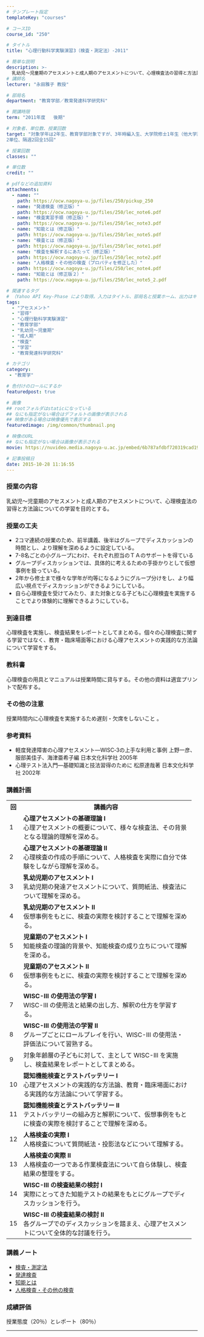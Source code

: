 ```yaml
---
# テンプレート指定
templateKey: "courses"

# コースID
course_id: "250"

# タイトル
title: "心理行動科学実験演習3（検査・測定法）-2011"

# 簡単な説明
description: >-
  乳幼児〜児童期のアセスメントと成人期のアセスメントについて、心理検査法の習得と方法論についての学習を目的とする。 ....
# 講師名
lecturer: "永田雅子 教授"

# 部局名
department: "教育学部／教育発達科学研究科"

# 開講時限
term: "2011年度	後期"

# 対象者、単位数、授業回数
target: "対象学年は2年生、教育学部対象ですが、3年時編入生、大学院修士1年生（他大学進学）も含まれます。
2単位、隔週2回全15回"

# 授業回数
classes: ""

# 単位数
credit: ""

# pdfなどの追加資料
attachments:
  - name: "" 
    path: https://ocw.nagoya-u.jp/files/250/pickup_250
  - name: "発達検査（修正版）" 
    path: https://ocw.nagoya-u.jp/files/250/lec_note6.pdf
  - name: "検査実習手順（修正版）" 
    path: https://ocw.nagoya-u.jp/files/250/lec_note3.pdf
  - name: "知能とは（修正版）" 
    path: https://ocw.nagoya-u.jp/files/250/lec_note5.pdf
  - name: "検査とは（修正版）" 
    path: https://ocw.nagoya-u.jp/files/250/lec_note1.pdf
  - name: "検査を解釈するにあたって（修正版）" 
    path: https://ocw.nagoya-u.jp/files/250/lec_note2.pdf
  - name: "人格検査・その他の検査（プロパティを修正した）" 
    path: https://ocw.nagoya-u.jp/files/250/lec_note4.pdf
  - name: "知能とは（修正版２）" 
    path: https://ocw.nagoya-u.jp/files/250/lec_note5_2.pdf

# 関連するタグ
# （Yahoo API Key-Phase により取得。入力はタイトル、部局名と授業ホーム、出力はキーフレーズ（tags））
tags:
  - "アセスメント"
  - "習得"
  - "心理行動科学実験演習"
  - "教育学部"
  - "乳幼児〜児童期"
  - "成人期"
  - "検査"
  - "学習"
  - "教育発達科学研究科"

# カテゴリ
category:
 - "教育学"

# 色付けのロールにするか
featuredpost: true

# 画像
## rootフォルダはstaticになっている
## なにも指定がない場合はデフォルトの画像が表示される
## 映像がある場合は映像優先で表示する
featuredimage: /img/common/thumbnail.png

# 映像のURL
## なにも指定がない場合は画像が表示される
movie: https://nuvideo.media.nagoya-u.ac.jp/embed/6b787afdbf720319cad1933452c4818e64c38c7a

# 記事投稿日
date: 2015-10-28 11:16:55
---
```


### 授業の内容

乳幼児〜児童期のアセスメントと成人期のアセスメントについて、心理検査法の習得と方法論についての学習を目的とする。


### 授業の工夫

* 2コマ連続の授業のため、前半講義、後半はグループでディスカッションの時間とし、より理解を深めるように設定している。
* 7-8名ごとの小グループにわけ、それぞれ担当のＴＡのサポートを得ている
* グループディスカッションでは、具体的に考えるための手掛かりとして仮想事例を扱っている。
* 2年から修士まで様々な学年が均等になるようにグループ分けをし、より幅広い視点でディスカッションができるようにしている。
* 自ら心理検査を受けてみたり、また対象となる子どもに心理検査を実施することでより体験的に理解できるようにしている。 </ul>







### 到達目標

心理検査を実施し、検査結果をレポートとしてまとめる。個々の心理検査に関する学習ではなく、教育・臨床場面等における心理アセスメントの実践的な方法論について学習をする。

### 教科書

心理検査の用具とマニュアルは授業時間に貸与する。その他の資料は適宜プリントで配布する。

### その他の注意

授業時間内に心理検査を実施するため遅刻・欠席をしないこと 。

### 参考資料

* 軽度発達障害の心理アセスメント—WISC‐3の上手な利用と事例 上野一彦、服部美佳子、海津亜希子編 日本文化科学社 2005年
* 心理テスト法入門—基礎知識と技法習得のために 松原達哉著 日本文化科学社 2002年 </ul>


<h3>講義計画</h3>

<table class="basic" width="455">
<tr>
<th width="20" class="center">回</th><th width="435" class="center">講義内容</th>
</tr>
<tr>
<td class="center">1</td>
<td>
<strong>心理アセスメントの基礎理論 I</strong><br>
心理アセスメントの概要について、様々な検査法、その背景となる理論的理解を深める。
</td>
</tr>

<tr>
<td class="center">2</td>
<td><strong>心理アセスメントの基礎理論 II</strong><br>
心理検査の作成の手順について、人格検査を実際に自分で体験をしながら理解を深める。
</td>
</tr>

<tr>
<td class="center">3</td>
<td><strong>乳幼児期のアセスメント I</strong><br>
乳幼児期の発達アセスメントについて、質問紙法、検査法について理解を深める。
</td>
</tr>

<tr>
<td class="center">4</td>
<td><strong>乳幼児期のアセスメント II</strong><br>
仮想事例をもとに、検査の実際を検討することで理解を深める。
</td>
</tr>

<tr>
<td class="center">5</td>
<td><strong>児童期のアセスメント I</strong><br>
知能検査の理論的背景や、知能検査の成り立ちについて理解を深める。
</td>
</tr>

<tr>
<td class="center">6</td>
<td><strong>児童期のアセスメント II</strong><br>
仮想事例をもとに、検査の実際を検討することで理解を深める。
</td>
</tr>

<tr>
<td class="center">7</td>
<td><strong>WISC-III の使用法の学習 I</strong><br>
WISC-III の使用法と結果の出し方、解釈の仕方を学習する。
</td>
</tr>

<tr>
<td class="center">8</td>
<td><strong>WISC-III の使用法の学習 II</strong><br>
グループごとにロールプレイを行い、WISC-III の使用法・評価法について習熟する。
</td>
</tr>

<tr>
<td class="center">9</td>
<td>
対象年齢層の子どもに対して、主として WISC-III を実施し、検査結果をレポートとしてまとめる。
</td>
</tr>

<tr>
<td class="center">10</td>
<td><strong>認知機能検査とテストバッテリー I</strong><br>
心理アセスメントの実践的な方法論、教育・臨床場面における実践的な方法論について学習する。
</td>
</tr>

<tr>
<td class="center">11</td>
<td><strong>認知機能検査とテストバッテリー II</strong><br>
テストバッテリーの組み方と解釈について、仮想事例をもとに検査の実際を検討することで理解を深める。
</td>
</tr>

<tr>
<td class="center">12</td>
<td><strong>人格検査の実際 I</strong><br>
人格検査について質問紙法・投影法などについて理解する。
</td>
</tr>

<tr>
<td class="center">13</td>
<td><strong>人格検査の実際 II</strong><br>
人格検査の一つである作業検査法について自ら体験し、検査結果の整理をする。
</td>
</tr>

<tr>
<td class="center">14</td>
<td><strong>WISC-III の検査結果の検討 I</strong><br>
実際にとってきた知能テストの結果をもとにグループでディスカッションを行う。
</td>
</tr>

<tr>
<td class="center">15</td>
<td><strong>WISC-III の検査結果の検討 II</strong><br>
各グループでのディスカッションを踏まえ、心理アセスメントについて全体的な討議を行う。
</td>
</tr>
</table>


### 講義ノート

* [検査・測定法](https://ocw.nagoya-u.jp/files/250/lec_note1.pdf) 
* [発達検査](https://ocw.nagoya-u.jp/files/250/lec_note6.pdf) 
* [知能とは](https://ocw.nagoya-u.jp/files/250/lec_note5_2.pdf) 
* [人格検査・その他の検査](https://ocw.nagoya-u.jp/files/250/lec_note4.pdf)  </ul>





### 成績評価

授業態度（20％）とレポート（80％）



-----